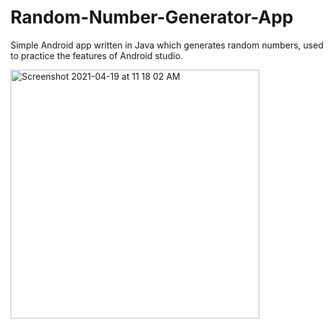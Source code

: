 # Random-Number-Generator-App
Simple Android app written in Java which generates random numbers, used to practice the features of Android studio.

<img width="398" alt="Screenshot 2021-04-19 at 11 18 02 AM" src="https://user-images.githubusercontent.com/49318134/115177149-2f90f380-a101-11eb-8eaa-6511d7bbd875.png">
